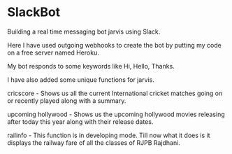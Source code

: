 # SlackBot

Building a real time messaging bot jarvis using Slack.

Here I have used outgoing webhooks to create the bot by putting my code on a free server named Heroku.

My bot responds to some keywords like Hi, Hello, Thanks.

I have also added some unique functions for jarvis.

cricscore - Shows us all the current International cricket matches going on or recently played along with a summary.

upcoming hollywood - Shows us the upcoming hollywood movies releasing after today this year along with their release dates.

railinfo - This function is in developing mode. Till now what it does is it displays the railway fare of all the classes                             of RJPB Rajdhani.
